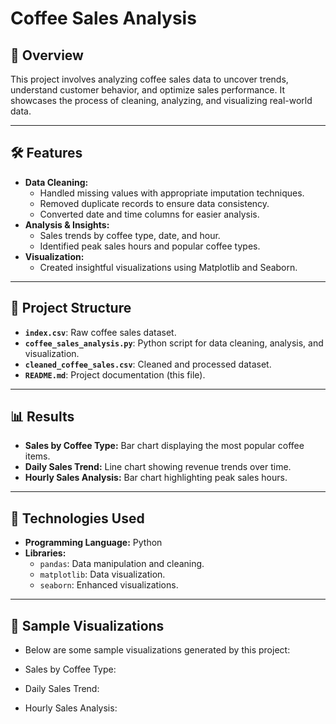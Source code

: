 # Coffee Sales Analysis

## 📖 Overview
This project involves analyzing coffee sales data to uncover trends, understand customer behavior, and optimize sales performance. It showcases the process of cleaning, analyzing, and visualizing real-world data.

---

## 🛠️ Features
- **Data Cleaning:**
  - Handled missing values with appropriate imputation techniques.
  - Removed duplicate records to ensure data consistency.
  - Converted date and time columns for easier analysis.
- **Analysis & Insights:**
  - Sales trends by coffee type, date, and hour.
  - Identified peak sales hours and popular coffee types.
- **Visualization:**
  - Created insightful visualizations using Matplotlib and Seaborn.

---

## 📂 Project Structure
- **`index.csv`**: Raw coffee sales dataset.
- **`coffee_sales_analysis.py`**: Python script for data cleaning, analysis, and visualization.
- **`cleaned_coffee_sales.csv`**: Cleaned and processed dataset.
- **`README.md`**: Project documentation (this file).

---

## 📊 Results
- **Sales by Coffee Type:** Bar chart displaying the most popular coffee items.
- **Daily Sales Trend:** Line chart showing revenue trends over time.
- **Hourly Sales Analysis:** Bar chart highlighting peak sales hours.

---

## 🔧 Technologies Used
- **Programming Language:** Python
- **Libraries:** 
  - `pandas`: Data manipulation and cleaning.
  - `matplotlib`: Data visualization.
  - `seaborn`: Enhanced visualizations.

---

## 🎨 Sample Visualizations
 - Below are some sample visualizations   generated by this project:

 - Sales by Coffee Type:

 - Daily Sales Trend:

 - Hourly Sales Analysis:
